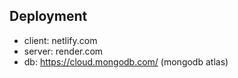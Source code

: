 ## Deployment
- client:  netlify.com
- server: render.com
- db: https://cloud.mongodb.com/ (mongodb atlas)